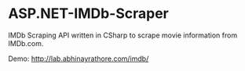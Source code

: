 ASP.NET-IMDb-Scraper
====================

IMDb Scraping API written in CSharp to scrape movie information from IMDb.com.

Demo: http://lab.abhinayrathore.com/imdb/
